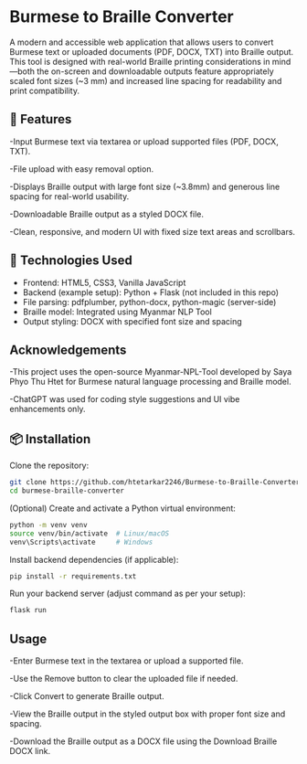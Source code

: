 # Burmese to Braille Converter

A modern and accessible web application that allows users to convert Burmese text or uploaded documents (PDF, DOCX, TXT) into Braille output. This tool is designed with real-world Braille printing considerations in mind—both the on-screen and downloadable outputs feature appropriately scaled font sizes (~3 mm) and increased line spacing for readability and print compatibility.

## 🌟 Features

-Input Burmese text via textarea or upload supported files (PDF, DOCX, TXT).

-File upload with easy removal option.

-Displays Braille output with large font size (~3.8mm) and generous line spacing for real-world usability.

-Downloadable Braille output as a styled DOCX file.

-Clean, responsive, and modern UI with fixed size text areas and scrollbars.

## 🔧 Technologies Used

- Frontend: HTML5, CSS3, Vanilla JavaScript
- Backend (example setup): Python + Flask (not included in this repo)
- File parsing: pdfplumber, python-docx, python-magic (server-side)
- Braille model: Integrated using Myanmar NLP Tool
- Output styling: DOCX with specified font size and spacing


## Acknowledgements
-This project uses the open-source Myanmar-NPL-Tool developed by Saya Phyo Thu Htet for Burmese natural language processing and Braille model.

-ChatGPT was used for coding style suggestions and UI vibe enhancements only.

## 📦 Installation

Clone the repository:

```bash
git clone https://github.com/htetarkar2246/Burmese-to-Braille-Converter.git
cd burmese-braille-converter
```

(Optional) Create and activate a Python virtual environment:

```bash
python -m venv venv
source venv/bin/activate  # Linux/macOS
venv\Scripts\activate     # Windows
```

Install backend dependencies (if applicable):

```bash
pip install -r requirements.txt
```

Run your backend server (adjust command as per your setup):

```bash
flask run
```

## Usage
-Enter Burmese text in the textarea or upload a supported file.

-Use the Remove button to clear the uploaded file if needed.

-Click Convert to generate Braille output.

-View the Braille output in the styled output box with proper font size and spacing.

-Download the Braille output as a DOCX file using the Download Braille DOCX link.

